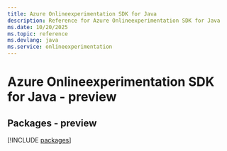 ```yaml
---
title: Azure Onlineexperimentation SDK for Java
description: Reference for Azure Onlineexperimentation SDK for Java
ms.date: 10/20/2025
ms.topic: reference
ms.devlang: java
ms.service: onlineexperimentation
---
```

# Azure Onlineexperimentation SDK for Java - preview
## Packages - preview
[!INCLUDE [packages](onlineexperimentation-index.md)]